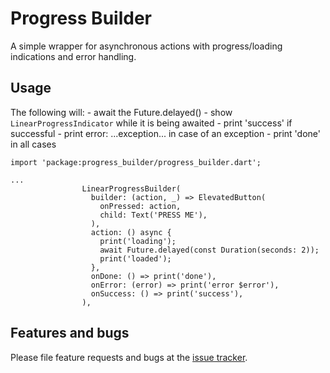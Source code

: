 # Progress Builder

A simple wrapper for asynchronous actions with progress/loading indications and error handling.

## Usage

The following will:
    - await the Future.delayed()
    - show `LinearProgressIndicator` while it is being awaited
    - print 'success' if successful
    - print error: ...exception... in case of an exception
    - print 'done' in all cases

```
import 'package:progress_builder/progress_builder.dart';

...
                LinearProgressBuilder(
                  builder: (action, _) => ElevatedButton(
                    onPressed: action,
                    child: Text('PRESS ME'),
                  ),
                  action: () async {
                    print('loading');
                    await Future.delayed(const Duration(seconds: 2));
                    print('loaded');
                  },
                  onDone: () => print('done'),
                  onError: (error) => print('error $error'),
                  onSuccess: () => print('success'),
                ),

```

## Features and bugs

Please file feature requests and bugs at the [issue tracker][tracker].

[tracker]: https://github.com/apexlabs-ai/progress_builder/issues
